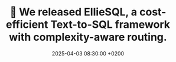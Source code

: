 ---
# title: >-
#     🏫 This is a message
#     <span class="badge badge-pill badge-info">New</span>

# title: "AI Transforms Music Industry: <strong>First AI-Composed Symphony Debuts</strong> in New York"

title: "🐘 We released EllieSQL, a cost-efficient Text-to-SQL framework with complexity-aware routing."
date: 2025-04-03 08:30:00 +0200
---